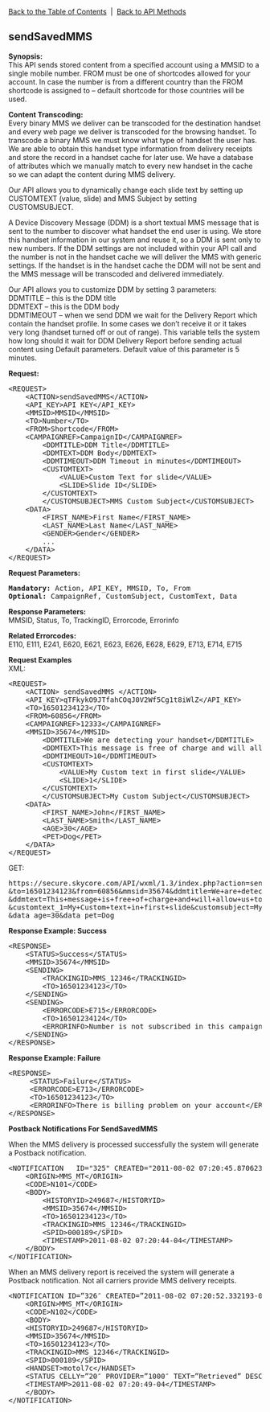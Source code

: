 <a href="/1.3/README.md">Back to the Table of Contents</a>&nbsp;&nbsp;|&nbsp;&nbsp;<a href="API_METHODS.md">Back to API Methods</a>
<h2>sendSavedMMS</h2>
<p><strong>Synopsis:</strong><br />
This API sends stored content from a specified account using a MMSID to a single mobile number. FROM must be one of shortcodes allowed for your account. In case the number is from a different country than the FROM shortcode is assigned to &#8211; default shortcode for those countries will be used.</p>
<p><strong>Content Transcoding:</strong><br />
Every binary MMS we deliver can be transcoded for the destination handset and every web page we deliver is transcoded for the browsing handset. To transcode a binary MMS we must know what type of handset the user has. We are able to obtain this handset type information from delivery receipts and store the record in a handset cache for later use. We have a database of attributes which we manually match to every new handset in the cache so we can adapt the content during MMS delivery.</p>
<p>Our API allows you to dynamically change each slide text by setting up CUSTOMTEXT (value, slide) and MMS Subject by setting CUSTOMSUBJECT.
<p>A Device Discovery Message (DDM) is a short textual MMS message that is sent to the number to discover what handset the end user is using. We store this handset information in our system and reuse it, so a DDM is sent only to new numbers. If the DDM settings are not included within your API call and the number is not in the handset cache we will deliver the MMS with generic settings. If the handset is in the handset cache the DDM will not be sent and the MMS message will be transcoded and delivered immediately.</p>
<p>Our API allows you to customize DDM by setting 3 parameters:<br />
DDMTITLE &#8211; this is the DDM title<br />
DDMTEXT &#8211; this is the DDM body<br />
DDMTIMEOUT &#8211; when we send DDM we wait for the Delivery Report which contain the handset profile. In some cases we don&#8217;t receive it or it takes very long (handset turned off or out of range). This variable tells the system how long should it wait for DDM Delivery Report before sending actual content using Default parameters. Default value of this parameter is 5 minutes.</p>
<div><strong>Request:</strong></div>
<pre>&lt;REQUEST&gt;
	&lt;ACTION&gt;sendSavedMMS&lt;/ACTION&gt;
	&lt;API_KEY&gt;API KEY&lt;/API_KEY&gt;
	&lt;MMSID&gt;MMSID&lt;/MMSID&gt;
	&lt;TO&gt;Number&lt;/TO&gt;
	&lt;FROM&gt;Shortcode&lt;/FROM&gt;
	&lt;CAMPAIGNREF&gt;CampaignID&lt;/CAMPAIGNREF&gt;
        &lt;DDMTITLE&gt;DDM Title&lt;/DDMTITLE&gt;
        &lt;DDMTEXT&gt;DDM Body&lt;/DDMTEXT&gt;
        &lt;DDMTIMEOUT&gt;DDM Timeout in minutes&lt;/DDMTIMEOUT&gt;
        &lt;CUSTOMTEXT&gt;
        	&lt;VALUE&gt;Custom Text for slide&lt;/VALUE&gt;
        	&lt;SLIDE&gt;Slide ID&lt;/SLIDE&gt;
        &lt;/CUSTOMTEXT&gt;
        &lt;/CUSTOMSUBJECT&gt;MMS Custom Subject&lt;/CUSTOMSUBJECT&gt;
	&lt;DATA&gt;
		&lt;FIRST_NAME&gt;First Name&lt;/FIRST_NAME&gt;
		&lt;LAST_NAME&gt;Last Name&lt;/LAST_NAME&gt;
		&lt;GENDER&gt;Gender&lt;/GENDER&gt;
		...
	&lt;/DATA&gt;        
&lt;/REQUEST&gt;</pre>
<div><strong>Request Parameters:</strong></div>
<pre><strong>Mandatory:</strong> Action, API_KEY, MMSID, To, From
<strong>Optional: </strong>CampaignRef, CustomSubject, CustomText, Data</pre>
<strong>Response Parameters:</strong><br />
MMSID, Status, To, TrackingID, Errorcode, Errorinfo

<strong>Related Errorcodes: </strong><br />
E110, E111, E241, E620, E621, E623, E626, E628, E629, E713, E714, E715

<div><strong>Request Examples</strong></div>
XML:
<pre>&lt;REQUEST&gt;
	&lt;ACTION&gt; sendSavedMMS &lt;/ACTION&gt;
	&lt;API_KEY&gt;qTFkykO9JTfahCOqJ0V2Wf5Cg1t8iWlZ&lt;/API_KEY&gt;
	&lt;TO&gt;16501234123&lt;/TO&gt;
	&lt;FROM&gt;60856&lt;/FROM&gt;
	&lt;CAMPAIGNREF&gt;12333&lt;/CAMPAIGNREF&gt;
	&lt;MMSID&gt;35674&lt;/MMSID&gt;
        &lt;DDMTITLE&gt;We are detecting your handset&lt;/DDMTITLE&gt;
        &lt;DDMTEXT&gt;This message is free of charge and will allow us to deliver your content nice and smooth&lt;/DDMTEXT&gt;
        &lt;DDMTIMEOUT&gt;10&lt;/DDMTIMEOUT&gt;
        &lt;CUSTOMTEXT&gt;
        	&lt;VALUE&gt;My Custom text in first slide&lt;/VALUE&gt;
        	&lt;SLIDE&gt;1&lt;/SLIDE&gt;
        &lt;/CUSTOMTEXT&gt;
        &lt;/CUSTOMSUBJECT&gt;My Custom Subject&lt;/CUSTOMSUBJECT&gt;
	&lt;DATA&gt;
		&lt;FIRST_NAME&gt;John&lt;/FIRST_NAME&gt;
		&lt;LAST_NAME&gt;Smith&lt;/LAST_NAME&gt;
		&lt;AGE&gt;30&lt;/AGE&gt;
		&lt;PET&gt;Dog&lt;/PET&gt;
	&lt;/DATA&gt;        
&lt;/REQUEST&gt;</pre>
GET:
<pre>https://secure.skycore.com/API/wxml/1.3/index.php?action=sendsavedmms&api_key=qTFkykO9JTfahCOqJ0V2Wf5Cg1t8iWlZ
&to=16501234123&from=60856&mmsid=35674&ddmtitle=We+are+detecting+your+handset
&ddmtext=This+message+is+free+of+charge+and+will+allow+us+to+deliver+your+content+nice+and+smooth&ddmtimeout=5
&customtext_1=My+Custom+text+in+first+slide&customsubject=My+Custom+Subject&data_first_name=John&data_last_name=Smith
&data_age=30&data_pet=Dog</pre>
<div><strong>Response Example: Success</strong></div>
<pre>&lt;RESPONSE&gt;
    &lt;STATUS&gt;Success&lt;/STATUS&gt;
    &lt;MMSID&gt;35674&lt;/MMSID&gt;
    &lt;SENDING&gt;
        &lt;TRACKINGID&gt;MMS_12346&lt;/TRACKINGID&gt;
        &lt;TO&gt;16501234123&lt;/TO&gt;
    &lt;/SENDING&gt;
    &lt;SENDING&gt;
        &lt;ERRORCODE&gt;E715&lt;/ERRORCODE&gt;
        &lt;TO&gt;16501234124&lt;/TO&gt;
        &lt;ERRORINFO&gt;Number is not subscribed in this campaign&lt;/ERRORINFO&gt;
    &lt;/SENDING&gt;
&lt;/RESPONSE&gt;</pre>
<div><strong>Response Example: Failure</strong></div>
<pre>&lt;RESPONSE&gt;
	 &lt;STATUS&gt;Failure&lt;/STATUS&gt;
	 &lt;ERRORCODE&gt;E713&lt;/ERRORCODE&gt;
	 &lt;TO&gt;16501234123&lt;/TO&gt;
	 &lt;ERRORINFO&gt;There is billing problem on your account&lt;/ERRORINFO&gt;
&lt;/RESPONSE&gt;</pre>
<div><strong>Postback Notifications For SendSavedMMS</strong></div>
<p>When the MMS delivery is processed successfully the system will generate a Postback notification.</p>
<pre>&lt;NOTIFICATION   ID="325" CREATED="2011-08-02 07:20:45.870623-04"&gt;
	&lt;ORIGIN&gt;MMS_MT&lt;/ORIGIN&gt;
	&lt;CODE&gt;N101&lt;/CODE&gt;
	&lt;BODY&gt;
        &lt;HISTORYID&gt;249687&lt;/HISTORYID&gt;
        &lt;MMSID&gt;35674&lt;/MMSID&gt;
        &lt;TO&gt;16501234123&lt;/TO&gt;
        &lt;TRACKINGID&gt;MMS_12346&lt;/TRACKINGID&gt;
        &lt;SPID&gt;000189&lt;/SPID&gt;
        &lt;TIMESTAMP&gt;2011-08-02 07:20:44-04&lt;/TIMESTAMP&gt;
	&lt;/BODY&gt;
&lt;/NOTIFICATION&gt;</pre>
<p>When an MMS delivery report is received the system will generate a Postback notification. Not all carriers provide MMS delivery receipts.</p>
<pre>&lt;NOTIFICATION ID=&#8221;326&#8243; CREATED=&#8221;2011-08-02 07:20:52.332193-04&#8243;&gt;
	&lt;ORIGIN&gt;MMS_MT&lt;/ORIGIN&gt;
	&lt;CODE&gt;N102&lt;/CODE&gt; 
	&lt;BODY&gt; 
	&lt;HISTORYID&gt;249687&lt;/HISTORYID&gt; 
	&lt;MMSID&gt;35674&lt;/MMSID&gt; 
	&lt;TO&gt;16501234123&lt;/TO&gt; 
	&lt;TRACKINGID&gt;MMS_12346&lt;/TRACKINGID&gt; 
	&lt;SPID&gt;000189&lt;/SPID&gt; 
	&lt;HANDSET&gt;motol7c&lt;/HANDSET&gt; 
	&lt;STATUS CELLY=&#8221;20&#8243; PROVIDER=&#8221;1000&#8243; TEXT=&#8221;Retrieved&#8221; DESCRIPTION=&#8221;" /&gt; 
	&lt;TIMESTAMP&gt;2011-08-02 07:20:49-04&lt;/TIMESTAMP&gt; 
	&lt;/BODY&gt; 
&lt;/NOTIFICATION&gt;</pre>
